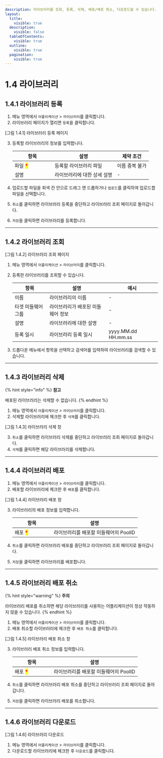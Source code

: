 ```yaml
---
description: 라이브러리를 조회, 등록, 삭제, 배포/배포 취소, 다운로드할 수 있습니다.
layout:
  title:
    visible: true
  description:
    visible: false
  tableOfContents:
    visible: true
  outline:
    visible: true
  pagination:
    visible: true
---
```


# 1.4 라이브러리

## 1.4.1 라이브러리 등록

1. 메뉴 영역에서 `어플리케이션` > `라이브러리`를 클릭합니다.
2. 라이브러리 페이지가 열리면 `등록`을 클릭합니다.

\[그림 1.4.1] 라이브러리 등록 페이지

3.  등록할 라이브러리의 정보를 입력합니다.&#x20;

    <table><thead><tr><th width="116">항목</th><th>설명</th><th>제약 조건</th></tr></thead><tbody><tr><td>파일 <mark style="color:red;"><strong>*</strong></mark></td><td>등록할 라이브러리 파일</td><td>이름 중복 불가</td></tr><tr><td>설명</td><td>라이브러리에 대한 상세 설명</td><td>-</td></tr></tbody></table>
4. 업로드할 파일을 회색 칸 안으로 드래그 앤 드롭하거나 `업로드`를 클릭하여 업로드할 파일을 선택합니다.
5. `취소`를 클릭하면 라이브러리 등록을 중단하고 라이브러리 조회 페이지로 돌아갑니다.
6. `저장`을 클릭하면 라이브러리를 등록합니다.

***

## 1.4.2 라이브러리 조회



\[그림 1.4.2] 라이브러리 조회 페이지

1. 메뉴 영역에서 `어플리케이션` > `라이브러리`를 클릭합니다.
2.  등록한 라이브러리를 조회할 수 있습니다.

    | 항목         | 설명                 | 예시                  |
    | ---------- | ------------------ | ------------------- |
    | 이름         | 라이브러리의 이름          | -                   |
    | 타겟 미들웨어 그룹 | 라이브러리가 배포된 미들웨어 정보 | -                   |
    | 설명         | 라이브러리에 대한 설명       | -                   |
    | 등록 일시      | 라이브러리 등록 일시        | yyyy.MM.dd HH.mm.ss |
3. 드롭다운 메뉴에서 항목을 선택하고 검색어를 입력하여 라이브러리를 검색할 수 있습니다.

***

## 1.4.3 라이브러리 삭제

{% hint style="info" %}
**참고**

배포된 라이브러리는 삭제할 수 없습니다.
{% endhint %}

1. 메뉴 영역에서 `어플리케이션` > `라이브러리`를 클릭합니다.
2. 삭제할 라이브러리에 체크한 후 `삭제`를 클릭합니다.

\[그림 1.4.3] 라이브러리 삭제 창

3. `취소`를 클릭하면 라이브러리 삭제를 중단하고 라이브러리 조회 페이지로 돌아갑니다.
4. `삭제`를 클릭하면 해당 라이브러리를 삭제합니다.

***

## 1.4.4 라이브러리 배포

1. 메뉴 영역에서 `어플리케이션` > `라이브러리`를 클릭합니다.
2. 배포할 라이브러리에 체크한 후 `배포`를 클릭합니다.

\[그림 1.4.4] 라이브러리 배포 창

3.  라이브러리의 배포 정보를 입력합니다.&#x20;

    <table><thead><tr><th width="113">항목</th><th>설명</th></tr></thead><tbody><tr><td>배포 <mark style="color:red;"><strong>*</strong></mark></td><td>라이브러리를 배포할 미들웨어의 PoolID</td></tr></tbody></table>
4. `취소`를 클릭하면 라이브러리 배포를 중단하고 라이브러리 조회 페이지로 돌아갑니다.
5. `저장`을 클릭하면 라이브러리를 배포합니다.

***

## 1.4.5 라이브러리 배포 취소

{% hint style="warning" %}
**주의**

라이브러리 배포를 취소하면 해당 라이브러리를 사용하는 어플리케이션이 정상 작동하지 않을 수 있습니다.
{% endhint %}

1. 메뉴 영역에서 `어플리케이션` > `라이브러리`를 클릭합니다.
2. 배포 취소할 라이브러리에 체크한 후 `배포 취소`를 클릭합니다.

\[그림 1.4.5] 라이브러리 배포 취소 창

3.  라이브러리 배포 취소 정보를 입력합니다.&#x20;

    <table><thead><tr><th width="113">항목</th><th>설명</th></tr></thead><tbody><tr><td>배포 <mark style="color:red;"><strong>*</strong></mark></td><td>라이브러리를 배포할 미들웨어의 PoolID</td></tr></tbody></table>
4. `취소`를 클릭하면 라이브러리 배포 취소를 중단하고 라이브러리 조회 페이지로 돌아갑니다.
5. `저장`을 클릭하면 라이브러리 배포를 취소합니다.

***

## 1.4.6 라이브러리 다운로드

\[그림 1.4.6] 라이브러리 다운로드

1. 메뉴 영역에서 `어플리케이션` > `라이브러리`를 클릭합니다.
2. 다운로드할 라이브러리에 체크한 후 `다운로드`를 클릭합니다.
